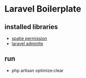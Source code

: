 # Laravel Boilerplate

## installed libraries
- [spatie permission](https://spatie.be/docs/laravel-permission/v6/introduction)
- [laravel adminlte](https://github.com/jeroennoten/Laravel-AdminLTE/wiki)

## run
- php artisan optimize:clear

## 